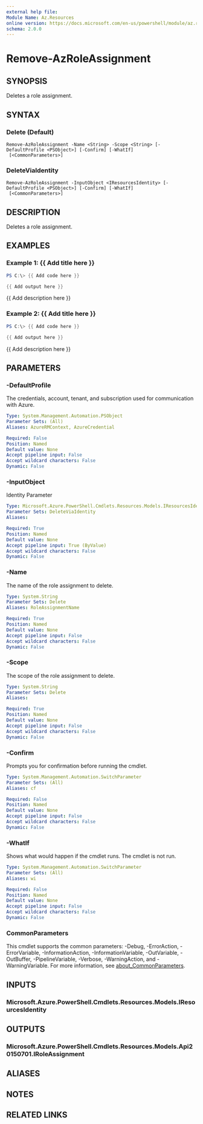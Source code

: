 ```yaml
---
external help file:
Module Name: Az.Resources
online version: https://docs.microsoft.com/en-us/powershell/module/az.resources/remove-azroleassignment
schema: 2.0.0
---
```


# Remove-AzRoleAssignment

## SYNOPSIS
Deletes a role assignment.

## SYNTAX

### Delete (Default)
```
Remove-AzRoleAssignment -Name <String> -Scope <String> [-DefaultProfile <PSObject>] [-Confirm] [-WhatIf]
 [<CommonParameters>]
```

### DeleteViaIdentity
```
Remove-AzRoleAssignment -InputObject <IResourcesIdentity> [-DefaultProfile <PSObject>] [-Confirm] [-WhatIf]
 [<CommonParameters>]
```

## DESCRIPTION
Deletes a role assignment.

## EXAMPLES

### Example 1: {{ Add title here }}
```powershell
PS C:\> {{ Add code here }}

{{ Add output here }}
```

{{ Add description here }}

### Example 2: {{ Add title here }}
```powershell
PS C:\> {{ Add code here }}

{{ Add output here }}
```

{{ Add description here }}

## PARAMETERS

### -DefaultProfile
The credentials, account, tenant, and subscription used for communication with Azure.

```yaml
Type: System.Management.Automation.PSObject
Parameter Sets: (All)
Aliases: AzureRMContext, AzureCredential

Required: False
Position: Named
Default value: None
Accept pipeline input: False
Accept wildcard characters: False
Dynamic: False
```

### -InputObject
Identity Parameter

```yaml
Type: Microsoft.Azure.PowerShell.Cmdlets.Resources.Models.IResourcesIdentity
Parameter Sets: DeleteViaIdentity
Aliases:

Required: True
Position: Named
Default value: None
Accept pipeline input: True (ByValue)
Accept wildcard characters: False
Dynamic: False
```

### -Name
The name of the role assignment to delete.

```yaml
Type: System.String
Parameter Sets: Delete
Aliases: RoleAssignmentName

Required: True
Position: Named
Default value: None
Accept pipeline input: False
Accept wildcard characters: False
Dynamic: False
```

### -Scope
The scope of the role assignment to delete.

```yaml
Type: System.String
Parameter Sets: Delete
Aliases:

Required: True
Position: Named
Default value: None
Accept pipeline input: False
Accept wildcard characters: False
Dynamic: False
```

### -Confirm
Prompts you for confirmation before running the cmdlet.

```yaml
Type: System.Management.Automation.SwitchParameter
Parameter Sets: (All)
Aliases: cf

Required: False
Position: Named
Default value: None
Accept pipeline input: False
Accept wildcard characters: False
Dynamic: False
```

### -WhatIf
Shows what would happen if the cmdlet runs.
The cmdlet is not run.

```yaml
Type: System.Management.Automation.SwitchParameter
Parameter Sets: (All)
Aliases: wi

Required: False
Position: Named
Default value: None
Accept pipeline input: False
Accept wildcard characters: False
Dynamic: False
```

### CommonParameters
This cmdlet supports the common parameters: -Debug, -ErrorAction, -ErrorVariable, -InformationAction, -InformationVariable, -OutVariable, -OutBuffer, -PipelineVariable, -Verbose, -WarningAction, and -WarningVariable. For more information, see [about_CommonParameters](http://go.microsoft.com/fwlink/?LinkID=113216).

## INPUTS

### Microsoft.Azure.PowerShell.Cmdlets.Resources.Models.IResourcesIdentity

## OUTPUTS

### Microsoft.Azure.PowerShell.Cmdlets.Resources.Models.Api20150701.IRoleAssignment

## ALIASES

## NOTES

## RELATED LINKS

